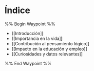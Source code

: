 # Índice
%% Begin Waypoint %%
- [[Introducción]]
- [[Importancia en la vida]]
- [[Contribución al pensamiento lógico]]
- [[Impacto en la educación y empleo]]
- [[Curiosidades y datos relevantes]]


%% End Waypoint %%